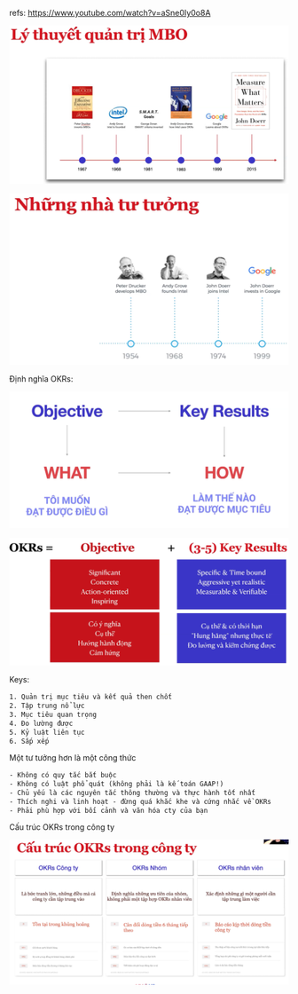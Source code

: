 refs: https://www.youtube.com/watch?v=aSne0Iy0o8A


![](attachments/Pasted%20image%2020220527003456.png)


![](attachments/Pasted%20image%2020220527003549.png)


Định nghĩa OKRs:

![](attachments/Pasted%20image%2020220527003801.png)


![](attachments/Pasted%20image%2020220527003832.png)


Keys:

	1. Quản trị mục tiêu và kết quả then chốt
	2. Tập trung nổ lực
	3. Mục tiêu quan trọng
	4. Đo lường được
	5. Kỷ luật liên tục 
	6. Sắp xếp

Một tư tưởng hơn là một công thức

	- Không có quy tắc bắt buộc 
	- Không có luật phổ quát (không phải là kế toán GAAP!)
	- Chủ yếu là các nguyên tắc thông thường và thực hành tốt nhất 
	- Thích nghi và linh hoạt - đừng quá khắc khe và cứng nhắc về OKRs
	- Phải phù hợp với bối cảnh và văn hóa cty của bạn


Cấu trúc OKRs trong công ty

![](attachments/Pasted%20image%2020220527010550.png)